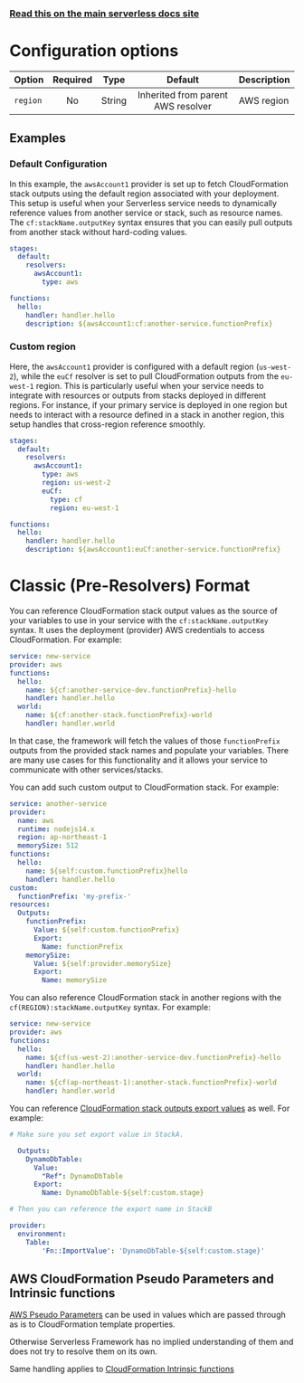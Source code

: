 <!--
title: Serverless Framework - Variables - CloudFormation Stack Outputs
description: How to reference AWS CloudFormation Stack Outputs in the Serverless Framework for enhanced service integration.
short_title: Serverless Variables - CloudFormation Outputs
keywords:
  [
    'Serverless Framework',
    'CloudFormation Stack Outputs',
    'AWS',
    'configuration',
    'deployment',
  ]
-->

<!-- DOCS-SITE-LINK:START automatically generated  -->

### [Read this on the main serverless docs site](https://www.serverless.com/framework/docs/guides/variables/aws/cf-stack)

<!-- DOCS-SITE-LINK:END -->

# Configuration options

| Option   | Required |  Type  |              Default               | Description |
| -------- | :------: | :----: | :--------------------------------: | :---------- |
| `region` |    No    | String | Inherited from parent AWS resolver | AWS region  |

## Examples

### Default Configuration

In this example, the `awsAccount1` provider is set up to fetch CloudFormation stack outputs using the default region associated with your deployment.
This setup is useful when your Serverless service needs to dynamically reference values from another service or stack, such as resource names.
The `cf:stackName.outputKey` syntax ensures that you can easily pull outputs from another stack without hard-coding values.

```yaml
stages:
  default:
    resolvers:
      awsAccount1:
        type: aws

functions:
  hello:
    handler: handler.hello
    description: ${awsAccount1:cf:another-service.functionPrefix}
```

### Custom region

Here, the `awsAccount1` provider is configured with a default region (`us-west-2`), while the `euCf` resolver is set to pull CloudFormation outputs from the `eu-west-1` region.
This is particularly useful when your service needs to integrate with resources or outputs from stacks deployed in different regions.
For instance, if your primary service is deployed in one region but needs to interact with a resource defined in a stack in another region, this setup handles that cross-region reference smoothly.

```yaml
stages:
  default:
    resolvers:
      awsAccount1:
        type: aws
        region: us-west-2
        euCf:
          type: cf
          region: eu-west-1

functions:
  hello:
    handler: handler.hello
    description: ${awsAccount1:euCf:another-service.functionPrefix}
```

# Classic (Pre-Resolvers) Format

You can reference CloudFormation stack output values as the source of your variables to use in your service with the `cf:stackName.outputKey` syntax.
It uses the deployment (provider) AWS credentials to access CloudFormation.
For example:

```yml
service: new-service
provider: aws
functions:
  hello:
    name: ${cf:another-service-dev.functionPrefix}-hello
    handler: handler.hello
  world:
    name: ${cf:another-stack.functionPrefix}-world
    handler: handler.world
```

In that case, the framework will fetch the values of those `functionPrefix` outputs from the provided stack names and populate your variables. There are many use cases for this functionality and it allows your service to communicate with other services/stacks.

You can add such custom output to CloudFormation stack. For example:

```yml
service: another-service
provider:
  name: aws
  runtime: nodejs14.x
  region: ap-northeast-1
  memorySize: 512
functions:
  hello:
    name: ${self:custom.functionPrefix}hello
    handler: handler.hello
custom:
  functionPrefix: 'my-prefix-'
resources:
  Outputs:
    functionPrefix:
      Value: ${self:custom.functionPrefix}
      Export:
        Name: functionPrefix
    memorySize:
      Value: ${self:provider.memorySize}
      Export:
        Name: memorySize
```

You can also reference CloudFormation stack in another regions with the `cf(REGION):stackName.outputKey` syntax. For example:

```yml
service: new-service
provider: aws
functions:
  hello:
    name: ${cf(us-west-2):another-service-dev.functionPrefix}-hello
    handler: handler.hello
  world:
    name: ${cf(ap-northeast-1):another-stack.functionPrefix}-world
    handler: handler.world
```

You can reference [CloudFormation stack outputs export values](http://docs.aws.amazon.com/AWSCloudFormation/latest/UserGuide/outputs-section-structure.html) as well. For example:

```yml
# Make sure you set export value in StackA.

  Outputs:
    DynamoDbTable:
      Value:
        "Ref": DynamoDbTable
      Export:
        Name: DynamoDbTable-${self:custom.stage}

# Then you can reference the export name in StackB

provider:
  environment:
    Table:
        'Fn::ImportValue': 'DynamoDbTable-${self:custom.stage}'
```

## AWS CloudFormation Pseudo Parameters and Intrinsic functions

[AWS Pseudo Parameters](http://docs.aws.amazon.com/AWSCloudFormation/latest/UserGuide/pseudo-parameter-reference.html)
can be used in values which are passed through as is to CloudFormation template properties.

Otherwise Serverless Framework has no implied understanding of them and does not try to resolve them on its own.

Same handling applies to [CloudFormation Intrinsic functions](https://docs.aws.amazon.com/AWSCloudFormation/latest/UserGuide/intrinsic-function-reference.html)

